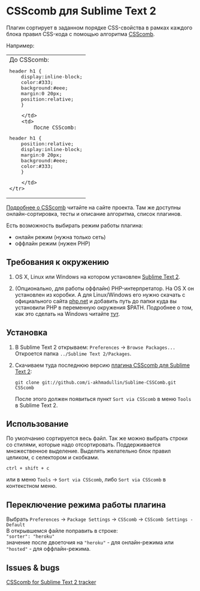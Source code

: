 # CSScomb для Sublime Text 2

Плагин сортирует в заданном порядке CSS-свойства в рамках каждого блока правил
CSS-кода с помощью алгоритма [CSScomb](http://csscomb.ru).

Например:

<table>
    <tr>
        <td>
            До CSScomb:

<pre>
header h1 {
    display:inline-block;
    color:#333;
    background:#eee;
    margin:0 20px;
    position:relative;
    }</pre>
        </td>
        <td>
            После CSScomb:

<pre>
header h1 {
    position:relative;
    display:inline-block;
    margin:0 20px;
    background:#eee;
    color:#333;
    }</pre>
        </td>
    </tr>
</table>

[Подробнее о CSScomb](http://csscomb.ru) читайте на сайте проекта. Там же
доступны онлайн-сортировка, тесты и описание алгоритма, список плагинов.

Есть возможность выбирать режим работы плагина:

* онлайн режим (нужна только сеть)
* оффлайн режим (нужен PHP)
  
## Требования к окружению

1. OS X, Linux или Windows на котором установлен [Sublime Text 2](http://www.sublimetext.com/2).

2. (Опционально, для работы оффлайн) PHP-интерпретатор. На OS X он установлен из коробки. А для Linux/Windows
   его нужно скачать с официального сайта [php.net](http://windows.php.net/download/)
   и добавить путь до папки куда вы установили PHP в переменную окружения $PATH.
   Подробнее о том, как это сделать на Windows читайте
   [тут](https://github.com/miripiruni/CSScomb/blob/master/src/plugins/csscomb.notepad_plus_plus/README.mkd).

## Установка

1. В Sublime Text 2 открываем: `Preferences` → `Browse Packages...` Откроется
   папка `../Sublime Text 2/Packages`.

2. Скачиваем туда последнюю версию [плагина CSScomb для Sublime Text 2](https://github.com/i-akhmadullin/Sublime-CSSComb):

   ```
   git clone git://github.com/i-akhmadullin/Sublime-CSSComb.git CSScomb
   ```

   После этого должен появиться пункт `Sort via CSScomb` в меню `Tools`
   в Sublime Text 2.


## Использование

По умолчанию сортируется весь файл. Так же можно выбрать строки со стилями,
которые надо отсортировать. Поддерживается множественное выделение. Выделять
желательно блок правил целиком, с селектором и скобками.

`ctrl + shift + c`

или в меню `Tools` → `Sort via CSScomb`, либо `Sort via CSScomb` в контекстном
меню.

## Переключение режима работы плагина

Выбрать `Preferences` → `Package Settings` → `CSScomb` → `CSScomb Settings - Default`  
В открывшемся файле поправить в строке:  
`"sorter": "heroku"`  
значение после двоеточия на `"heroku"` - для онлайн-режима или `"hosted"` - для оффлайн-режима. 


## Issues & bugs

[CSScomb for Sublime Text 2 tracker](https://github.com/i-akhmadullin/Sublime-CSSComb/issues)
